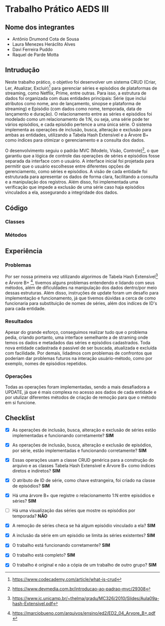 # Trabalho Prático AEDS III

## Nome dos integrantes

 - Antônio Drumond Cota de Sousa
 - Laura Menezes Heráclito Alves
 - Davi Ferreira Puddo
 - Raquel de Parde Motta

## Intrudução

Neste trabalho prático, o objetivo foi desenvolver um sistema CRUD (Criar, Ler, Atualizar, Excluir)[^1] para gerenciar séries e episódios de plataformas de streaming, como Netflix, Prime, entre outras. Para isso, a estrutura de dados foi organizada com duas entidades principais: Série (que inclui atributos como nome, ano de lançamento, sinopse e plataforma de streaming) e Episódio (com dados como nome, temporada, data de lançamento e duração). O relacionamento entre as séries e episódios foi modelado como um relacionamento de 1:N, ou seja, uma série pode ter vários episódios, e cada episódio pertence a uma única série. O sistema implementa as operações de inclusão, busca, alteração e exclusão para ambas as entidades, utilizando a Tabela Hash Extensível e a Árvore B+ como índices para otimizar o gerenciamento e a consulta dos dados.

O desenvolvimento seguiu o padrão MVC (Modelo, Visão, Controle)[^2], o que garantiu que a lógica de controle das operações de séries e episódios fosse separada da interface com o usuário. A interface inicial foi projetada para permitir que o usuário escolhesse entre diferentes opções de gerenciamento, como séries e episódios. A visão de cada entidade foi estruturada para apresentar os dados de forma clara, facilitando a consulta e a manipulação dos registros. Além disso, foi implementada uma verificação que impede a exclusão de uma série caso haja episódios vinculados a ela, assegurando a integridade dos dados. 

## Código
### Classes

### Métodos


## Experiência

### Problemas

Por ser nossa primeira vez utilizando algorimos de Tabela Hash Extensível[^3] e Árvore B+ [^4], tivemos alguns problemas entendendo e lidando com seus métodos, além de dificuldades na manipulação dos dados dentro/por meio dessas estruturas. Além disso, instruções de update foram um desafio para implementação e funcionamento, já que tivemos dúvidas a cerca de como funcionaria para substituição de nomes de séries, além dos indíces de ID's para cada entidade.

### Resultados

Apesar do grande esforço, conseguimos realizar tudo que o problema pedia, criando portanto, uma interface semelhante a de straming onde temos os dados e metadados das séries e episódios cadastrados. Toda nova entidade cadastrada é passível de ser buscada, atualizada e excluída com facilidade. Por demais, lidadmos com problemas de confrontos que poderiam dar problemas futuros na interação usuário-método, como por exemplo, nomes de episódios repetidos.

### Operações

Todas as operações foram implementadas, sendo a mais desafiadora a UPDATE, já que é mais complexa no acesso aos dados de cada entidade e por utulizar diferentes métodos de criação de remoção para que o método em si funcione.

## Checklist

- [x] As operações de inclusão, busca, alteração e exclusão de séries estão implementadas e funcionando corretamente? **SIM**
- [x] As operações de inclusão, busca, alteração e exclusão de episódios, por série, estão implementadas e funcionando corretamente? **SIM**
- [x] Essas operações usam a classe CRUD genérica para a construção do arquivo e as classes Tabela Hash Extensível e Árvore B+ como índices diretos e indiretos? **SIM**
- [x] O atributo de ID de série, como chave estrangeira, foi criado na classe de episódios? **SIM**
- [x] Há uma árvore B+ que registre o relacionamento 1:N entre episódios e séries? **SIM**
- [ ] Há uma visualização das séries que mostre os episódios por temporada? **NÃO**
- [x] A remoção de séries checa se há algum episódio vinculado a ela? **SIM**
- [x] A inclusão da série em um episódio se limita às séries existentes? **SIM**
- [x] O trabalho está funcionando corretamente? **SIM**
- [x] O trabalho está completo? **SIM**
- [x] O trabalho é original e não a cópia de um trabalho de outro grupo? **SIM**




[^1]: https://www.codecademy.com/article/what-is-crud
[^2]: https://www.devmedia.com.br/introducao-ao-padrao-mvc/29308
[^3]: https://www.ic.unicamp.br/~thelma/gradu/MC326/2010/Slides/Aula09a-hash-Extensivel.pdf
[^4]: https://marciobueno.com/arquivos/ensino/ed2/ED2_04_Arvore_B+.pdf

